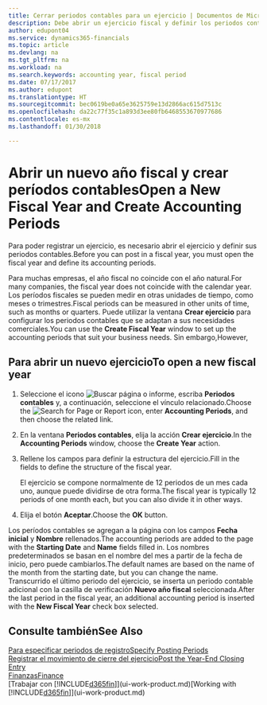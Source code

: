 ```yaml
---
title: Cerrar periodos contables para un ejercicio | Documentos de Microsoft
description: Debe abrir un ejercicio fiscal y definir los periodos contables para poder registrar un ejercicio.
author: edupont04
ms.service: dynamics365-financials
ms.topic: article
ms.devlang: na
ms.tgt_pltfrm: na
ms.workload: na
ms.search.keywords: accounting year, fiscal period
ms.date: 07/17/2017
ms.author: edupont
ms.translationtype: HT
ms.sourcegitcommit: bec0619be0a65e3625759e13d2866ac615d7513c
ms.openlocfilehash: da22c77f35c1a893d3ee80fb6468553670977686
ms.contentlocale: es-mx
ms.lasthandoff: 01/30/2018

---
```

# <a name="open-a-new-fiscal-year-and-create-accounting-periods"></a><span data-ttu-id="e9cd0-103">Abrir un nuevo año fiscal y crear períodos contables</span><span class="sxs-lookup"><span data-stu-id="e9cd0-103">Open a New Fiscal Year and Create Accounting Periods</span></span>
<span data-ttu-id="e9cd0-104">Para poder registrar un ejercicio, es necesario abrir el ejercicio y definir sus periodos contables.</span><span class="sxs-lookup"><span data-stu-id="e9cd0-104">Before you can post in a fiscal year, you must open the fiscal year and define its accounting periods.</span></span>  

<span data-ttu-id="e9cd0-105">Para muchas empresas, el año fiscal no coincide con el año natural.</span><span class="sxs-lookup"><span data-stu-id="e9cd0-105">For many companies, the fiscal year does not coincide with the calendar year.</span></span> <span data-ttu-id="e9cd0-106">Los períodos fiscales se pueden medir en otras unidades de tiempo, como meses o trimestres.</span><span class="sxs-lookup"><span data-stu-id="e9cd0-106">Fiscal periods can be measured in other units of time, such as months or quarters.</span></span> <span data-ttu-id="e9cd0-107">Puede utilizar la ventana **Crear ejercicio** para configurar los periodos contables que se adaptan a sus necesidades comerciales.</span><span class="sxs-lookup"><span data-stu-id="e9cd0-107">You can use the **Create Fiscal Year** window to set up the accounting periods that suit your business needs.</span></span> <span data-ttu-id="e9cd0-108">Sin embargo,</span><span class="sxs-lookup"><span data-stu-id="e9cd0-108">However,</span></span>   

## <a name="to-open-a-new-fiscal-year"></a><span data-ttu-id="e9cd0-109">Para abrir un nuevo ejercicio</span><span class="sxs-lookup"><span data-stu-id="e9cd0-109">To open a new fiscal year</span></span>
1. <span data-ttu-id="e9cd0-110">Seleccione el icono ![Buscar página o informe](media/ui-search/search_small.png "icono Buscar página o informe"), escriba **Periodos contables** y, a continuación, seleccione el vínculo relacionado.</span><span class="sxs-lookup"><span data-stu-id="e9cd0-110">Choose the ![Search for Page or Report](media/ui-search/search_small.png "Search for Page or Report icon") icon, enter **Accounting Periods**, and then choose the related link.</span></span>
2. <span data-ttu-id="e9cd0-111">En la ventana **Periodos contables**, elija la acción **Crear ejercicio**.</span><span class="sxs-lookup"><span data-stu-id="e9cd0-111">In the **Accounting Periods** window, choose the **Create Year** action.</span></span>
3. <span data-ttu-id="e9cd0-112">Rellene los campos para definir la estructura del ejercicio.</span><span class="sxs-lookup"><span data-stu-id="e9cd0-112">Fill in the fields to define the structure of the fiscal year.</span></span>

    <span data-ttu-id="e9cd0-113">El ejercicio se compone normalmente de 12 periodos de un mes cada uno, aunque puede dividirse de otra forma.</span><span class="sxs-lookup"><span data-stu-id="e9cd0-113">The fiscal year is typically 12 periods of one month each, but you can also divide it in other ways.</span></span>
4. <span data-ttu-id="e9cd0-114">Elija el botón **Aceptar**.</span><span class="sxs-lookup"><span data-stu-id="e9cd0-114">Choose the **OK** button.</span></span>

<span data-ttu-id="e9cd0-115">Los períodos contables se agregan a la página con los campos **Fecha inicial** y **Nombre** rellenados.</span><span class="sxs-lookup"><span data-stu-id="e9cd0-115">The accounting periods are added to the page with the **Starting Date** and **Name** fields filled in.</span></span> <span data-ttu-id="e9cd0-116">Los nombres predeterminados se basan en el nombre del mes a partir de la fecha de inicio, pero puede cambiarlos.</span><span class="sxs-lookup"><span data-stu-id="e9cd0-116">The default names are based on the name of the month from the starting date, but you can change the name.</span></span> <span data-ttu-id="e9cd0-117">Transcurrido el último periodo del ejercicio, se inserta un periodo contable adicional con la casilla de verificación **Nuevo año fiscal** seleccionada.</span><span class="sxs-lookup"><span data-stu-id="e9cd0-117">After the last period in the fiscal year, an additional accounting period is inserted with the **New Fiscal Year** check box selected.</span></span>  


## <a name="see-also"></a><span data-ttu-id="e9cd0-118">Consulte también</span><span class="sxs-lookup"><span data-stu-id="e9cd0-118">See Also</span></span>
[<span data-ttu-id="e9cd0-119">Para especificar periodos de registro</span><span class="sxs-lookup"><span data-stu-id="e9cd0-119">Specify Posting Periods</span></span>](finance-how-specify-posting-periods.md)  
[<span data-ttu-id="e9cd0-120">Registrar el movimiento de cierre del ejercicio</span><span class="sxs-lookup"><span data-stu-id="e9cd0-120">Post the Year-End Closing Entry</span></span>](year-how-post-year-end-close-entry.md)  
[<span data-ttu-id="e9cd0-121">Finanzas</span><span class="sxs-lookup"><span data-stu-id="e9cd0-121">Finance</span></span>](finance.md)  
<span data-ttu-id="e9cd0-122">[Trabajar con [!INCLUDE[d365fin](includes/d365fin_md.md)]](ui-work-product.md)</span><span class="sxs-lookup"><span data-stu-id="e9cd0-122">[Working with [!INCLUDE[d365fin](includes/d365fin_md.md)]](ui-work-product.md)</span></span>

